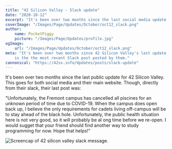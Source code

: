 ```yaml
---
title: "42 Silicon Valley - Slack update"
date: "2020-10-12"
excerpt: "It's been over two months since the last social media update..."
coverImage: "/Images/Page/Updates/October/oct12_slack.png"
author:
    name: PocketPiggy
    picture: "/Images/Page/Updates/profile.jpg"
ogImage:
    url: "/Images/Page/Updates/October/oct12_slack.png"
meta: "It's been over two months since 42 Silicon Valley's last update, here
    is the the most recent Slack post posted by them."
cannonical: "https://42sv.info/Updates/posts/slack-update"
---
```


<p class='blog-p'>
It's been over two months since the last public update for 42 Silicon Valley. This goes for both social media and their main website. Though, directly from their slack, their last post was:
</p>

<p class='blog-p-quote'>
"Unfortunately, the Fremont campus has cancelled all piscines for an unknown period of time due to COVID-19.
When the campus does open back up, I believe the only requirements for cadets living off-campus will be to stay ahead of the black hole.
Unfortunately, the public health situation here is not very good, so it will probably be al ong time before we re-open. I would sugget that your friend should find another way to study programming for now.
Hope that helps!"
</p>

<span class='blog-img'>
<img src='/Images/Page/Updates/October/oct12_slack.png' alt='Screencap of 42 silicon valley slack message.'/>
</span>

<span class='buffy-the-buffer' />
